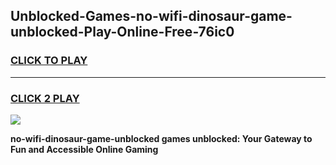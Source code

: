 
## Unblocked-Games-no-wifi-dinosaur-game-unblocked-Play-Online-Free-76ic0
<h3>
<a href="https://premium76.site?title=no-wifi-dinosaur-game-unblocked&ref=26A">CLICK TO PLAY</a></h3>
<hr>

<h3>
<a href="https://premium76.site?title=no-wifi-dinosaur-game-unblocked&ref=26A">CLICK 2 PLAY</a>
  
</h3>

<a href="https://premium76.site?title=no-wifi-dinosaur-game-unblocked&ref=26A"><img src="https://clearcache.store/games.png"></a>


**no-wifi-dinosaur-game-unblocked games unblocked: Your Gateway to Fun and Accessible Online Gaming**
